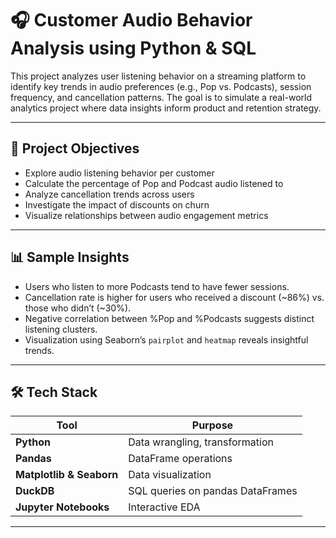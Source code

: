 # 🎧 Customer Audio Behavior Analysis using Python & SQL

This project analyzes user listening behavior on a streaming platform to identify key trends in audio preferences (e.g., Pop vs. Podcasts), session frequency, and cancellation patterns. The goal is to simulate a real-world analytics project where data insights inform product and retention strategy.

---

## 📌 Project Objectives

- Explore audio listening behavior per customer
- Calculate the percentage of Pop and Podcast audio listened to
- Analyze cancellation trends across users
- Investigate the impact of discounts on churn
- Visualize relationships between audio engagement metrics

---

## 📊 Sample Insights

- Users who listen to more Podcasts tend to have fewer sessions.
- Cancellation rate is higher for users who received a discount (~86%) vs. those who didn’t (~30%).
- Negative correlation between %Pop and %Podcasts suggests distinct listening clusters.
- Visualization using Seaborn’s `pairplot` and `heatmap` reveals insightful trends.

---

## 🛠️ Tech Stack

| Tool        | Purpose                            |
|-------------|-------------------------------------|
| **Python**  | Data wrangling, transformation     |
| **Pandas**  | DataFrame operations               |
| **Matplotlib & Seaborn** | Data visualization |
| **DuckDB**  | SQL queries on pandas DataFrames   |
| **Jupyter Notebooks** | Interactive EDA          |

---




